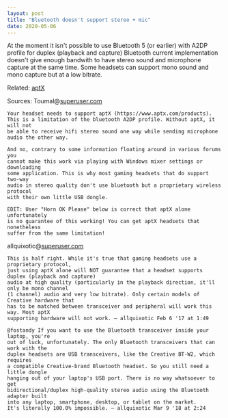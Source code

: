 ```yaml
---
layout: post
title: "Bluetooth doesn't support stereo + mic"
date: 2020-05-06
---
```


At the moment it isn't possible to use Bluetooth 5 (or earlier) with A2DP profile for duplex (playback and capture) 
Bluetooth current implementation doesn't give enough bandwith to have stereo sound and microphone capture at the same time.
Some headsets can support mono sound and mono capture but at a low bitrate. 

Related: [aptX](https://www.aptx.com/products)

Sources:
Toumal@[superuser.com](https://superuser.com/questions/930251/possible-to-use-bluetooth-headset-in-stereo-mode-with-mic)
```
Your headset needs to support aptX (https://www.aptx.com/products). 
This is a limitation of the bluetooth A2DP profile. Without aptX, it will not 
be able to receive hifi stereo sound one way while sending microphone audio the other way.

And no, contrary to some information floating around in various forums you 
cannot make this work via playing with Windows mixer settings or downloading 
some application. This is why most gaming headsets that do support two-way 
audio in stereo quality don't use bluetooth but a proprietary wireless protocol 
with their own little USB dongle.

EDIT: User "Horn OK Please" below is correct that aptX alone unfortunately 
is no guarantee of this working! You can get aptX headsets that nonetheless 
suffer from the same limitation!
```

allquixotic@[superuser.com](https://superuser.com/questions/930251/possible-to-use-bluetooth-headset-in-stereo-mode-with-mic)

```
This is half right. While it's true that gaming headsets use a proprietary protocol, 
just using aptX alone will NOT guarantee that a headset supports duplex (playback and capture) 
audio at high quality (particularly in the playback direction, it'll only be mono channel 
(1 channel) audio and very low bitrate). Only certain models of Creative hardware that 
has to be matched between transceiver and peripheral will work this way. Most aptX 
supporting hardware will not work. – allquixotic Feb 6 '17 at 1:49

@fostandy If you want to use the Bluetooth transceiver inside your laptop, you're 
out of luck, unfortunately. The only Bluetooth transceivers that can work with the 
duplex headsets are USB transceivers, like the Creative BT-W2, which requires 
a compatible Creative-brand Bluetooth headset. So you still need a little dongle 
hanging out of your laptop's USB port. There is no way whatsoever to get 
bidirectional/duplex high-quality stereo audio using the Bluetooth adapter built 
into any laptop, smartphone, desktop, or tablet on the market. 
It's literally 100.0% impossible. – allquixotic Mar 9 '18 at 2:24 
```
